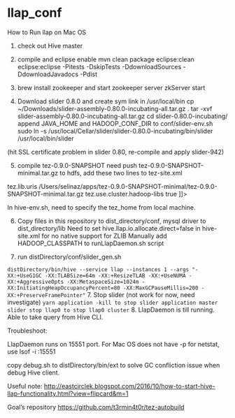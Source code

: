 # llap_conf
How to Run llap on Mac OS
<snippet>
<content>
1. check out Hive master 

2. compile and eclipse enable 
mvn clean package eclipse:clean eclipse:eclipse -Pitests -DskipTests -DdownloadSources -DdownloadJavadocs -Pdist

3. brew install zookeeper and start zookeeper server
zkServer start 

4. Download slider 0.8.0 and create sym link in /usr/local/bin
  cp ~/Downloads/slider-assembly-0.80.0-incubating-all.tar.gz .
  tar -xvf slider-assembly-0.80.0-incubating-all.tar.gz
  cd slider-0.80.0-incubating/
  append JAVA_HOME and HADOOP_CONF_DIR to conf/slider-env.sh
  sudo ln -s /usr/local/Cellar/slider/slider-0.80.0-incubating/bin/slider /usr/local/bin/slider

  (hit SSL certificate problem in slider 0.80, re-compile and apply slider-942)

5. compile tez-0.9.0-SNAPSHOT
   need push tez-0.9.0-SNAPSHOT-minimal.tar.gz to hdfs, add these two lines to tez-site.xml
<![CDATA[
  <property>
    <name>tez.lib.uris</name>
    <value>/Users/selinaz/apps/tez-0.9.0-SNAPSHOT-minimal/tez-0.9.0-SNAPSHOT-minimal.tar.gz</value>
  </property>

  <property>
   <name>tez.use.cluster.hadoop-libs</name>
   <value>true</value>
  </property>
]]>
 In hive-env.sh, need to specify the tez_home from local machine.

6. Copy files in this repository to dist_directory/conf, mysql driver to dist_directory/lib
   Need to set hive.llap.io.allocate.direct=false in hive-site.xml for no native support for ZLIB
   Manually add HADOOP_CLASSPATH to runLlapDaemon.sh script

7. run distDirectory/conf/slider_gen.sh

`
distDirectory/bin/hive --service llap --instances 1 --args "-XX:+UseG1GC -XX:TLABSize=64m -XX:+ResizeTLAB -XX:+UseNUMA -XX:+AggressiveOpts -XX:MetaspaceSize=1024m -XX:InitiatingHeapOccupancyPercent=80 -XX:MaxGCPauseMillis=200 -XX:+PreserveFramePointer"
`
7. Stop slider (not work for now, need investigate)
`
yarn application -kill to stop slider application master
slider stop llap0 to stop llap0 cluster
`
8. LlapDaemon is till running. Able to take query from Hive CLI.

Troubleshoot:

LlapDaemon runs on 15551 port. For Mac OS does not have -p for netstat, use
lsof -i :15551

copy debug.sh to distDirectory/bin/ext to solve GC confliction issue when debug Hive client. 

Useful note:
http://eastcirclek.blogspot.com/2016/10/how-to-start-hive-llap-functionality.html?view=flipcard&m=1

Goal’s repository
https://github.com/t3rmin4t0r/tez-autobuild
<snippet>
<content>
